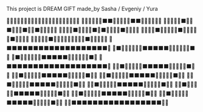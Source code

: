 
This project is DREAM GIFT  made_by Sasha / Evgeniy / Yura  


📔📔📔📔📔📔📔📔📔📔📔📔📔📔📔📔📔📔📔📔📔 
📔📔📔📔📔📔⬛⬛📔📔📔📔📔⬛⬛📔📔📔📔📔📔 
📔📔📔📔📔⬛📕📕⬛📔📔📔⬛📕📕⬛📔📔📔📔📔 
📔📔📔📔⬛📕📕📕📕⬛📔⬛📕📕📕📕⬛📔📔📔📔 
📔📔📔📔⬛📕📕📕📕📕⬛📕📕📕📕📕⬛📔📔📔📔 
📔📔📔📔📔⬛📕📕📕📕📕📕📕📕📕⬛📔📔📔📔📔 
📔⬛⬛⬛⬛⬛⬛⬛⬛⬛⬛⬛⬛⬛⬛⬛⬛⬛⬛⬛📔 
📔⬛📕📕📕📕📕📕⬛⬛⬛⬛⬛📕📕📕📕📕📕⬛📔 
📔⬛📕📕📕📕📕📕⬛⬛⬛⬛⬛📕📕📕📕📕📕⬛📔 
📔⬛⬛⬛⬛⬛⬛⬛⬛⬛⬛⬛⬛⬛⬛⬛⬛⬛⬛⬛📔 
📔📔⬛📕📕📕📕📕⬛⬛⬛⬛⬛📕📕📕📕📕⬛📔📔 
📔📔⬛📕📕📕📕📕⬛⬛⬛⬛⬛📕📕📕📕📕⬛📔📔 
📔📔⬛📕📕📕📕📕⬛⬛⬛⬛⬛📕📕📕📕📕⬛📔📔 
📔📔⬛📕📕📕📕📕⬛⬛⬛⬛⬛📕📕📕📕📕⬛📔📔 
📔📔⬛📕📕📕📕📕⬛⬛⬛⬛⬛📕📕📕📕📕⬛📔📔 
📔📔⬛📕📕📕📕📕⬛⬛⬛⬛⬛📕📕📕📕📕⬛📔📔 
📔📔⬛📕📕📕📕📕⬛⬛⬛⬛⬛📕📕📕📕📕⬛📔📔 
📔📔⬛📕📕📕📕📕⬛⬛⬛⬛⬛📕📕📕📕📕⬛📔📔 
📔📔⬛⬛⬛⬛⬛⬛⬛⬛⬛⬛⬛⬛⬛⬛⬛⬛⬛📔📔

